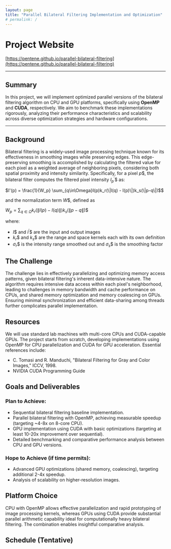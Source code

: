 ```yaml
---
layout: page
title: "Parallel Bilateral Filtering Implementation and Optimization"
# permalink: /
---
```


<!-- ## Team Members
Zhaowei Zhang, Eric Zhu -->

# Project Website

[https://pentene.github.io/parallel-bilateral-filtering](https://pentene.github.io/parallel-bilateral-filtering)

---

## Summary

In this project, we will implement optimized parallel versions of the bilateral filtering algorithm on CPU and GPU platforms, specifically using **OpenMP** and **CUDA**, respectively. We aim to benchmark these implementations rigorously, analyzing their performance characteristics and scalability across diverse optimization strategies and hardware configurations.

---

## Background

Bilateral filtering is a widely-used image processing technique known for its effectiveness in smoothing images while preserving edges. This edge-preserving smoothing is accomplished by calculating the filtered value for each pixel as a weighted average of neighboring pixels, considering both spatial proximity and intensity similarity. Specifically, for a pixel $p$$, the bilateral filter computes the filtered pixel intensity $I_p^{'}$$ as: 

$I'(p) = \frac{1}{W_p} \sum_{q\in\Omega}I(p)k_r(\|I(q) - I(p)\|)k_s(\|p-q\|)$$ 

and the normalization term $W$$, defined as 

$W_p = \sum_{q\in\Omega}k_r(\|I(p)-I(q)\|)k_s(\|p-q\|)$$

where:

- $I$$ and $I^'$$ are the input and output images
- $k_r$$ and $k_s$$ are the range and space kernels each with its own definition
- $\sigma_r$$ is the intensity range smoothed out and $\sigma_s$$ is the smoothing factor

## The Challenge
The challenge lies in effectively parallelizing and optimizing memory access patterns, given bilateral filtering's inherent data-intensive nature. The algorithm requires intensive data access within each pixel's neighborhood, leading to challenges in memory bandwidth and cache performance on CPUs, and shared memory optimization and memory coalescing on GPUs. Ensuring minimal synchronization and efficient data-sharing among threads further complicates parallel implementation.

## Resources
We will use standard lab machines with multi-core CPUs and CUDA-capable GPUs. The project starts from scratch, developing implementations using OpenMP for CPU parallelization and CUDA for GPU acceleration. Essential references include:
- C. Tomasi and R. Manduchi, "Bilateral Filtering for Gray and Color Images," ICCV, 1998.
- NVIDIA CUDA Programming Guide

## Goals and Deliverables
### Plan to Achieve:
- Sequential bilateral filtering baseline implementation.
- Parallel bilateral filtering with OpenMP, achieving measurable speedup (targeting ~4-8x on 8-core CPU).
- GPU implementation using CUDA with basic optimizations (targeting at least 10-20x improvement over sequential).
- Detailed benchmarking and comparative performance analysis between CPU and GPU versions.

### Hope to Achieve (if time permits):
- Advanced GPU optimizations (shared memory, coalescing), targeting additional 2-4x speedup.
- Analysis of scalability on higher-resolution images.

## Platform Choice
CPU with OpenMP allows effective parallelization and rapid prototyping of image processing kernels, whereas GPUs using CUDA provide substantial parallel arithmetic capability ideal for computationally heavy bilateral filtering. The combination enables insightful comparative analysis.

## Schedule (Tentative)

